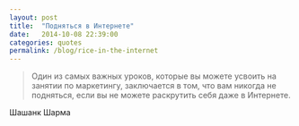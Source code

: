 ```yaml
---
layout: post
title:  "Подняться в Интернете"
date:   2014-10-08 22:39:00
categories: quotes
permalink: /blog/rice-in-the-internet
---
```


>Один из самых важных уроков, которые вы можете усвоить на занятии по маркетингу, заключается в том, что вам никогда не подняться, если вы не можете раскрутить себя даже в Интернете.

Шашанк Шарма